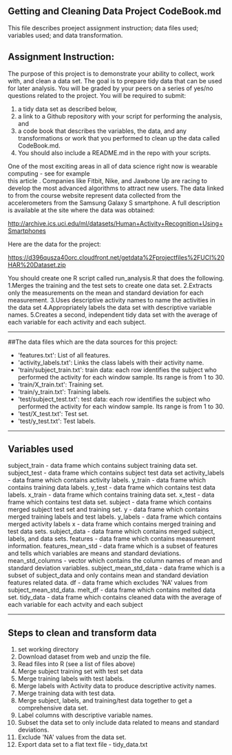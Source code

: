 ## Getting and Cleaning Data Project CodeBook.md

This file describes proeject assignment instruction; data files used; variables used; and data transformation.

## Assignment Instruction:

The purpose of this project is to demonstrate your ability to collect, work with, and clean a data set. 
The goal is to prepare tidy data that can be used for later analysis. 
You will be graded by your peers on a series of yes/no questions related to the project. 
You will be required to submit: 
1) a tidy data set as described below, 
2) a link to a Github repository with your script for performing the analysis, and 
3) a code book that describes the variables, the data, and any transformations or work that you performed to clean up the data called CodeBook.md. 
4) You should also include a README.md in the repo with your scripts. 

One of the most exciting areas in all of data science right now is wearable computing - see for example  
this article . Companies like Fitbit, Nike, and Jawbone Up are racing to develop the most advanced algorithms 
to attract new users. 
The data linked to from the course website represent data collected from the accelerometers 
from the Samsung Galaxy S smartphone. A full description is available at the site where the data was obtained: 

http://archive.ics.uci.edu/ml/datasets/Human+Activity+Recognition+Using+Smartphones 

Here are the data for the project: 

https://d396qusza40orc.cloudfront.net/getdata%2Fprojectfiles%2FUCI%20HAR%20Dataset.zip 

You should create one R script called run_analysis.R that does the following. 
1.Merges the training and the test sets to create one data set.
2.Extracts only the measurements on the mean and standard deviation for each measurement. 
3.Uses descriptive activity names to name the activities in the data set
4.Appropriately labels the data set with descriptive variable names. 
5.Creates a second, independent tidy data set with the average of each variable for each activity and each subject. 

------------------------------------------------------------------
##The data files which are the data sources for this project:

- 'features.txt': List of all features.
- 'activity_labels.txt': Links the class labels with their activity name.
- 'train/subject_train.txt': train data: each row identifies the subject who performed the activity 
   for each window sample. Its range is from 1 to 30.
- 'train/X_train.txt': Training set.
- 'train/y_train.txt': Training labels.
- 'test/subject_test.txt': test data: each row identifies the subject who performed the activity 
   for each window sample. Its range is from 1 to 30.
- 'test/X_test.txt': Test set.
- 'test/y_test.txt': Test labels.

----------------------------------------------------------------------
## Variables used
subject_train - data frame which contains subject training data set.
subject_test - data frame which contains subject test data set
activity_labels - data frame which contains activity labels.
y_train - data frame which contains training data labels.
y_test - data frame which contains test data labels.
x_train - data frame which contains training data set.
x_test - data frame which contains test data set.
subject - data frame which contains merged subject test set and training set.
y - data frame which contains merged training labels and test labels. 
y_labels - data frame which contains merged activity labels
x - data frame which contains merged training and test data sets.
subject_data - data frame which contains merged subject, labels, and data sets.
features - data frame which contains measurement information.
features_mean_std - data frame which is a subset of features and 
                    tells which variables are means and standard deviations.
mean_std_columns - vector which contains the column names of mean and standard deviation variables.
subject_mean_std_data - data frame which is a subset of subject_data and only contains mean and 
                        standard deviation features related data.
df - data frame which excludes 'NA' values from subject_mean_std_data.
melt_df - data frame which contains melted data set.
tidy_data - data frame which contains cleaned data with the average of each variable 
		   for each actvity and each subject
		   
------------------------------------------------------------------------
## Steps to clean and transform data
1. set working directory
2. Download dataset from web and unzip the file.
3. Read files into R (see a list of files above)
4. Merge subject training set with test set data
5. Merge training labels with test labels.
6. Merge labels with Activity data to produce descriptive activity names.
7. Merge training data with test data.
8. Merge subject, labels, and training/test data together to get a comprehensive data set.
9. Label columns with descriptive variable names.
10. Subset the data set to only include data related to means and standard deviations.
11. Exclude 'NA' values from the data set.
12. Export data set to a flat text file - tidy_data.txt
